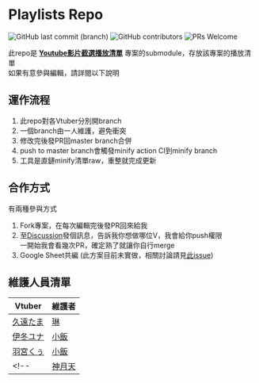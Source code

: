 # Playlists Repo

![GitHub last commit (branch)](https://img.shields.io/github/last-commit/jim60105/Playlists/minify?label=PLAYLIST%20UPDATE&style=for-the-badge) ![GitHub contributors](https://img.shields.io/github/contributors-anon/jim60105/Playlists?style=for-the-badge) ![PRs Welcome](https://img.shields.io/badge/PRs-welcome-brightgreen?style=for-the-badge)

此repo是 **[Youtube影片截選播放清單](https://github.com/jim60105/YoutubeClipPlaylist)** 專案的submodule，存放該專案的播放清單\
如果有意參與編輯，請詳閱以下說明

## 運作流程

 1. 此repo對各Vtuber分別開branch
 2. 一個branch由一人維護，避免衝突
 3. 修改完後發PR回master branch合併
 4. push to master branch會觸發minify action CI到minify branch
 5. 工具是直鏈minify清單raw，重整就完成更新

## 合作方式

有兩種參與方式

 1. Fork專案，在每次編輯完後發PR回來給我
 2. 至[Discussion](https://github.com/jim60105/Playlists/discussions)發個訊息，告訴我你想做哪位V，我會給你push權限\
 一開始我會看幾次PR，確定熟了就讓你自行merge
 3. Google Sheet共編 (此方案目前未實做，相關討論請見[此issue](https://github.com/jim60105/Playlists/issues/7))

## 維護人員清單

|Vtuber | 維護者 |
|--|--|
| [久遠たま](https://www.youtube.com/channel/UCBC7vYFNQoGPupe5NxPG4Bw) | [琳](https://github.com/jim60105) |
| [伊冬ユナ](https://www.youtube.com/channel/UCYbzeYnRZuw7fZKrgu2bgtw) | [小飯](https://github.com/LittleRice1007) |
| [羽宮くぅ](https://www.youtube.com/channel/UC4-EyORUDI_kyckQFmW3P7A) | [小飯](https://github.com/LittleRice1007) |
<!--| [神月天](https://www.youtube.com/channel/UC4-EyORUDI_kyckQFmW3P7A) | [小飯](https://github.com/LittleRice1007) |-->
